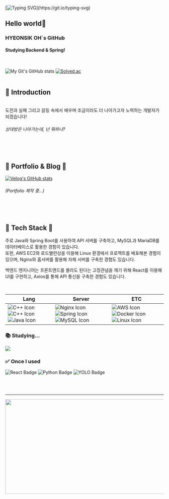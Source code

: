 [![Typing SVG](https://readme-typing-svg.demolab.com?font=Alkatra&weight=500&size=45&duration=4000&pause=3&color=6994CDEE&center=false&vCenter=false&multiline=true&repeat=true&width=1000&height=100&lines=Welcome+to+My+GitHub!)](https://git.io/typing-svg)

## Hello world👋
### HYEONSIK OH`s GitHub
#### Studying Backend & Spring!
<br>

![My Git's GitHub stats](https://github-readme-stats.vercel.app/api?username=Hyeonsik&show_icons=true&theme=radical) [![Solved.ac](http://mazassumnida.wtf/api/v2/generate_badge?boj=ks0689)](https://solved.ac/ks0689)
<br><br>

## 🎤 Introduction

<br>
도전과 실패 그리고 갈등 속에서 배우며 조금이라도 더 나아가고자 노력하는 개발자가 되겠습니다!

<h6> 상대방은 나아가는데, 넌 뭐하냐? </h6>

<br><br>

## 📝 Portfolio & Blog 📝
[![Velog's GitHub stats](https://velog-readme-stats.vercel.app/api?name=ks0689)](https://velog.io/@ks0689/posts)
<h6>(Portfolio 제작 중...)</h6>

<br><br>

## 🔨 Tech Stack 🔧
<p>
주로 Java와 Spring Boot를 사용하여 API 서버를 구축하고, MySQL과 MariaDB를 데이터베이스로 활용한 경험이 있습니다. <br>
또한, AWS EC2와 로드밸런싱을 이용해 Linux 환경에서 프로젝트를 배포해본 경험이 있으며, Nginx와 홈서버를 활용해 자체 서버를 구축한 경험도 있습니다.

백엔드 엔지니어는 프론트엔드를 몰라도 된다는 고정관념을 깨기 위해 React를 이용해 UI를 구현하고, Axios를 통해 API 통신을 구축한 경험도 있습니다.
</p>
<br>

| Lang  | Server | ETC |
| --- | -- | -- |
| <img src="https://img.icons8.com/color/35/c-programming.png" alt="C++ Icon"/> <img src="https://img.icons8.com/color/35/c-plus-plus-logo.png" alt="C++ Icon"/>  <img src="https://img.icons8.com/color/35/java-coffee-cup-logo--v1.png" alt="Java Icon"/> | <img src="https://img.icons8.com/color/35/nginx.png" alt="Nginx Icon"/>  <img src="https://img.icons8.com/color/35/spring-logo.png" alt="Spring Icon"/> <img src="https://img.icons8.com/color/35/mysql-logo.png" alt="MySQL Icon"/>| <img src="https://img.icons8.com/color/35/amazon-web-services.png" alt="AWS Icon"/>  <img src="https://img.icons8.com/color/35/docker.png" alt="Docker Icon"/>  <img src="https://img.icons8.com/color/35/linux.png" alt="Linux Icon"/>|

### 📚 Studying...
<div>
  <img src="https://img.shields.io/badge/Kotlin-7F52FF.svg?style=flat-square&logo=kotlin&logoColor=white"/>
</div>

### ✅ Once I used
<div>
  <img src="https://img.shields.io/badge/React-61DAFB?style=flat-square&logo=react&logoColor=black" alt="React Badge"/>
  <img src="https://img.shields.io/badge/Python-3776AB?style=flat-square&logo=python&logoColor=white" alt="Python Badge"/>
  <img src="https://img.shields.io/badge/YOLO-0F2B46?style=flat-square&logo=deepl&logoColor=white" alt="YOLO Badge"/>
</div>

<br><br>

<hr>
<a href="https://github.com/devxb/gitanimals">
<img
  src="https://render.gitanimals.org/farms/HYEONSIKOH"
  width="600"
  height="300"
/>
</a>


